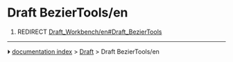# Draft BezierTools/en
1.  REDIRECT [Draft_Workbench/en#Draft_BezierTools](Draft_Workbench/en#Draft_BezierTools.md)



---
⏵ [documentation index](../README.md) > [Draft](Draft_Workbench.md) > Draft BezierTools/en

